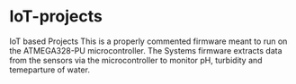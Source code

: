 # IoT-projects
IoT based Projects
This is a properly commented firmware meant to run on the ATMEGA328-PU microcontroller. The Systems firmware extracts data from the  sensors via the microcontroller to monitor pH,
turbidity and temeparture of water.
